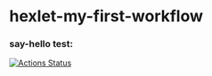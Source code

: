 # hexlet-my-first-workflow

### say-hello test:
[![Actions Status](https://github.com/bsa2609/hexlet-my-first-workflow/actions/workflows/hello-world.yml/badge.svg)](https://github.com/bsa2609/hexlet-my-first-workflow/actions)
